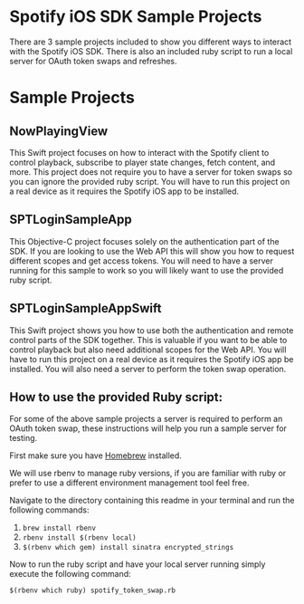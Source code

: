 # Spotify iOS SDK Sample Projects

There are 3 sample projects included to show you different ways to interact with the Spotify iOS SDK. There is also an included ruby script to run a local server for OAuth token swaps and refreshes.

# Sample Projects

## NowPlayingView

This Swift project focuses on how to interact with the Spotify client to control playback, subscribe to player state changes, fetch content, and more. This project does not require you to have a server for token swaps so you can ignore the provided ruby script. You will have to run this project on a real device as it requires the Spotify iOS app to be installed.

## SPTLoginSampleApp

This Objective-C project focuses solely on the authentication part of the SDK. If you are looking to use the Web API this will show you how to request different scopes and get access tokens. You will need to have a server running for this sample to work so you will likely want to use the provided ruby script.

## SPTLoginSampleAppSwift

This Swift project shows you how to use both the authentication and remote control parts of the SDK together. This is valuable if you want to be able to control playback but also need additional scopes for the Web API. You will have to run this project on a real device as it requires the Spotify iOS app be installed. You will also need a server to perform the token swap operation.

## How to use the provided Ruby script:

For some of the above sample projects a server is required to perform an OAuth token swap, these instructions will help you run a sample server for testing. 

First make sure you have [Homebrew](https://brew.sh/) installed.

We will use rbenv to manage ruby versions, if you are familiar with ruby or prefer to use a different environment management tool feel free. 

Navigate to the directory containing this readme in your terminal and run the following commands:

1. `brew install rbenv`
2. `rbenv install $(rbenv local)`
3. `$(rbenv which gem) install sinatra encrypted_strings`

Now to run the ruby script and have your local server running simply execute the following command:

    $(rbenv which ruby) spotify_token_swap.rb
